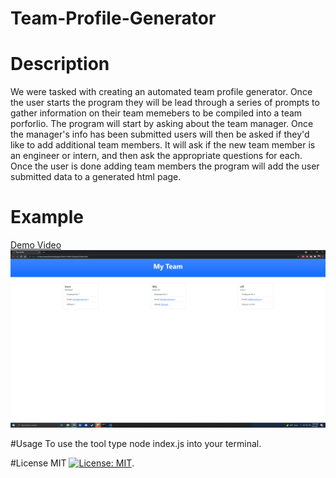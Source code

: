# Team-Profile-Generator

# Description
We were tasked with creating an automated team profile generator. Once the user starts the program they will be lead through a series of prompts to gather information on their team memebers to be compiled into a team porforlio. The program will start by asking about the team manager. Once the manager's info has been submitted users will then be asked if they'd like to add additional team members. It will ask if the new team member is an engineer or intern, and then ask the appropriate questions for each. Once the user is done adding team members the program will add the user submitted data to a generated html page.

# Example
[Demo Video](https://drive.google.com/file/d/1CgZHEM28-1qJNluG-tjQyVSAgAdnSMH8/view?usp=sharing)
![screenshot](screenshot/screenshot.png)

#Usage
To use the tool type node index.js into your terminal.

#License
MIT [![License: MIT](https://img.shields.io/badge/License-MIT-yellow.svg)](https://opensource.org/licenses/MIT).

